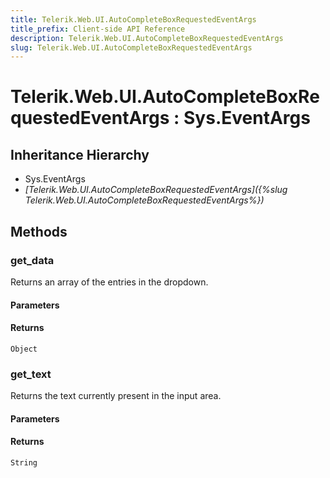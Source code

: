 ```yaml
---
title: Telerik.Web.UI.AutoCompleteBoxRequestedEventArgs
title_prefix: Client-side API Reference
description: Telerik.Web.UI.AutoCompleteBoxRequestedEventArgs
slug: Telerik.Web.UI.AutoCompleteBoxRequestedEventArgs
---
```


# Telerik.Web.UI.AutoCompleteBoxRequestedEventArgs : Sys.EventArgs

## Inheritance Hierarchy

* Sys.EventArgs
* *[Telerik.Web.UI.AutoCompleteBoxRequestedEventArgs]({%slug Telerik.Web.UI.AutoCompleteBoxRequestedEventArgs%})*


## Methods

### get_data

Returns an array of the entries in the dropdown.

#### Parameters

#### Returns

`Object`

### get_text

Returns the text currently present in the input area.

#### Parameters

#### Returns

`String`


